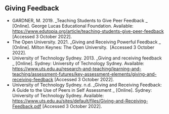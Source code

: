 

## Giving Feedback

- GARDNER, M. 2019.  _Teaching Students to Give Peer Feedback _ [Online]. George Lucas Educational Foundation. Available: https://www.edutopia.org/article/teaching-students-give-peer-feedback [Accessed 3 October 2022].
- The Open University. 2021.  _Giving and Receiving Powerful Feedback _ [Online]. Milton Keynes: The Open University.  [Accessed 3 October 2022].
- University of Technology Sydney. 2013.  _Giving and receiving feedback _ [Online]. Sydney: University of Technology Sydney. Available: https://www.uts.edu.au/research-and-teaching/learning-and-teaching/assessment-futures/key-assessment-elements/giving-and-receiving-feedback [Accessed 3 October 2022].
- University of Technology Sydney. n.d.  _Giving and Receiving Feedback: A Guide to the Use of Peers in Self Assessment _ [Online]. Sydney: University of Technology Sydney. Available: https://www.uts.edu.au/sites/default/files/Giving-and-Receiving-Feedback.pdf [Accessed 3 October 2022].

